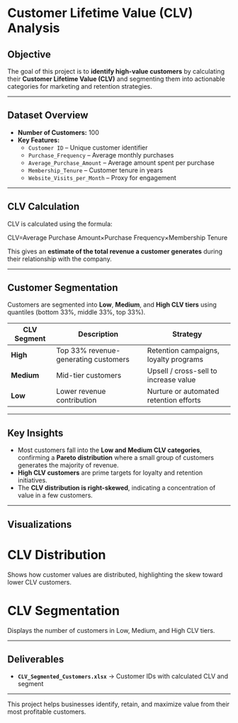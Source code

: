 # Customer Lifetime Value (CLV) Analysis

## Objective
The goal of this project is to **identify high-value customers** by calculating their **Customer Lifetime Value (CLV)** and segmenting them into actionable categories for marketing and retention strategies.

---

## Dataset Overview
- **Number of Customers:** 100  
- **Key Features:**
  - `Customer ID` – Unique customer identifier  
  - `Purchase_Frequency` – Average monthly purchases  
  - `Average_Purchase_Amount` – Average amount spent per purchase  
  - `Membership_Tenure` – Customer tenure in years  
  - `Website_Visits_per_Month` – Proxy for engagement  

---

## CLV Calculation
CLV is calculated using the formula:

CLV=Average Purchase Amount×Purchase Frequency×Membership Tenure

This gives an **estimate of the total revenue a customer generates** during their relationship with the company.

---

## Customer Segmentation
Customers are segmented into **Low**, **Medium**, and **High CLV tiers** using quantiles (bottom 33%, middle 33%, top 33%).

| CLV Segment | Description | Strategy |
|-------------|------------|----------|
| **High**    | Top 33% revenue-generating customers | Retention campaigns, loyalty programs |
| **Medium**  | Mid-tier customers | Upsell / cross-sell to increase value |
| **Low**     | Lower revenue contribution | Nurture or automated retention efforts |

---

## Key Insights
- Most customers fall into the **Low and Medium CLV categories**, confirming a **Pareto distribution** where a small group of customers generates the majority of revenue.  
- **High CLV customers** are prime targets for loyalty and retention initiatives.  
- The **CLV distribution is right-skewed**, indicating a concentration of value in a few customers.

---

## Visualizations

# CLV Distribution
Shows how customer values are distributed, highlighting the skew toward lower CLV customers.  

# CLV Segmentation
Displays the number of customers in Low, Medium, and High CLV tiers.  

---

## Deliverables
- **`CLV_Segmented_Customers.xlsx`** → Customer IDs with calculated CLV and segment  

---
This project helps businesses identify, retain, and maximize value from their most profitable customers.
